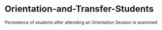 # Orientation-and-Transfer-Students
Persistence of students after attending an Orientation Session is examined 
